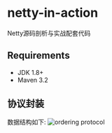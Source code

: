 # netty-in-action
Netty源码剖析与实战配套代码

## Requirements
* JDK 1.8+
* Maven 3.2

## 协议封装
数据结构如下:
![ordering protocol](../docs/images/ordering_protocol.png)
